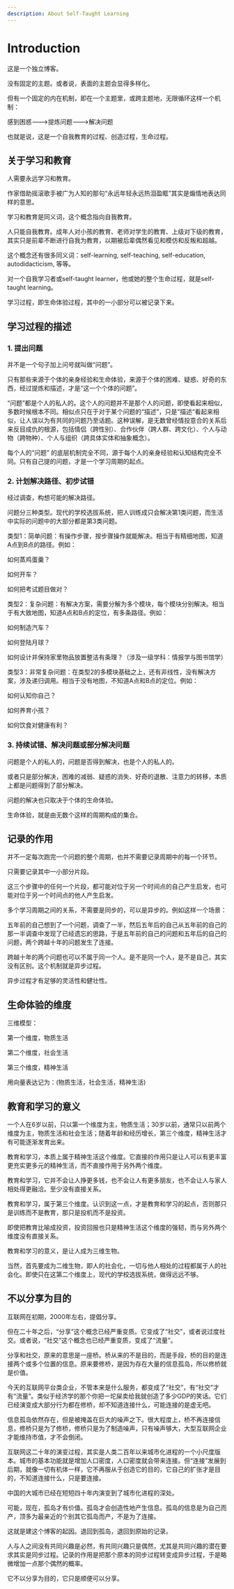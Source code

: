 ```yaml
---
description: About Self-Taught Learning
---
```


# Introduction

这是一个独立博客。

没有固定的主题。或者说，表面的主题会显得多样化。

但有一个固定的内在机制，即在一个主题里，或跨主题地，无限循环这样一个机制：

感到困惑---&gt;提炼问题---&gt;解决问题

也就是说，这是一个自我教育的过程、创造过程，生命过程。



## 关于学习和教育

人需要永远学习和教育。

作家借助摇滚歌手被广为人知的那句“永远年轻永远热泪盈眶”其实是煽情地表达同样的意思。

学习和教育是同义词，这个概念指向自我教育。

人只能自我教育。成年人对小孩的教育、老师对学生的教育、上级对下级的教育，其实只是前辈不断进行自我为教育，以期被后辈偶然看见和模仿和反叛和超越。

这个概念还有很多同义词：self-learning, self-teaching, self-education, autodidacticism, 等等。

对一个自我学习者或self-taught learner，他或她的整个生命过程，就是self-taught learning。

学习过程，即生命体验过程，其中的一小部分可以被记录下来。

## **学习过程的描述**

### 1. 提出问题

并不是一个句子加上问号就叫做“问题”。

只有那些来源于个体的亲身经验和生命体验，来源于个体的困难、疑惑、好奇的东西，经过提炼和描述，才是“这一个个体的问题”。

 “问题”都是个人的私人的。这个人的问题并不是那个人的问题，即使看起来相似，多数时候根本不同。相似点只在于对于某个问题的“描述”，只是”描述“看起来相似，让人误以为有共同的问题乃至话题。这种误解，是无数曾经情投意合的关系后来反目成仇的根源，包括情侣（跨性别）、合作伙伴（跨人群、跨文化）、个人与动物（跨物种）、个人与组织（跨具体实体和抽象概念）。

每个人的“问题” 的底层机制完全不同，源于每个人的亲身经验和认知结构完全不同。只有自己提的问题，才是一个学习周期的起点。

### 2. 计划解决路径、初步试错

经过调查，构想可能的解决路径。

问题分三种类型。现代的学校选拔系统，把人训练成只会解决第1类问题，而生活中实际的问题中的大部分都是第3类问题。

类型1：简单问题：有操作步骤，按步骤操作就能解决。相当于有精细地图，知道A点到B点的路径。例如：

如何蒸鸡蛋羹？

如何开车？

如何把考试题目做对？ 

类型2：复杂问题：有解决方案，需要分解为多个模块，每个模块分别解决。相当于有大致地图，知道A点和B点的定位，有多条路径。例如：

如何制造汽车？

如何登陆月球？ 

如何设计并保持家里物品放置整洁有条理？（涉及一级学科：情报学与图书馆学）

类型3：非常复杂问题：在类型2的多模块基础之上，还有非线性，没有解决方案，涉及递归调用。相当于没有地图，不知道A点和B点的定位。例如：

如何认知你自己？

如何养育小孩？

如何饮食对健康有利？

### 3. 持续试错、解决问题或部分解决问题

问题是个人的私人的，问题是否得到解决，也是个人的私人的。

或者只是部分解决，困难的减弱、疑惑的消失、好奇的退散、注意力的转移，本质上都是问题得到了部分解决。

问题的解决也只取决于个体的生命体验。

生命体验，就是由无数个这样的周期构成的集合。

## **记录的作用**

并不一定每次跑完一个问题的整个周期，也并不需要记录周期中的每一个环节。

只需要记录其中一小部分片段。

这三个步骤中的任何一个片段，都可能对位于另一个时间点的自己产生启发，也可能对位于另一个时间点的他人产生启发。

多个学习周期之间的关系，不需要是同步的，可以是异步的。例如这样一个场景：

五年前的自己想到了一个问题，调查了一半，然后五年后的自己从五年前的自己的那一半调查中发现了已经遗忘的思路，于是五年前的自己的问题和五年后的自己的问题，两个跨越十年的问题发生了连接。

跨越十年的两个问题也可以不属于同一个人。是不是同一个人，是不是自己，其实没有区别。这个机制就是异步过程。

异步过程才有足够的灵活性和健壮性。

## **生命体验的维度**

三维模型：

第一个维度，物质生活

第二个维度，社会生活

第三个维度，精神生活

用向量表达记为：\(物质生活，社会生活，精神生活\)

## **教育和学习的意义**

一个人在6岁以前，只以第一个维度为主，物质生活；30岁以前，通常只以前两个维度为主，物质生活和社会生活；随着年龄和经历增长，第三个维度，精神生活才有可能逐渐发育出来。

教育和学习，本质上属于精神生活这个维度。它直接的作用只是让人可以有更丰富更充实更多元的精神生活，而不直接作用于另外两个维度。

教育和学习，它并不会让人挣更多钱，也不会让人有更多朋友，也不会让人与家人相处得更融洽。至少没有直接关系。

教育和学习，属于第三个维度。认识到这一点，才是教育和学习的起点，否则那只是训练而不是教育，那只是投机而不是投资。

即使把教育比喻成投资，投资回报也只是精神生活这个维度的强韧，而与另外两个维度没有直接关系。

教育和学习的意义，是让人成为三维生物。

当然，首先要成为二维生物，即人的社会化，一切与他人相处的过程都属于人的社会化。即使只在这第二个维度上，现代的学校选拔系统，做得远远不够。

## **不以分享为目的**

互联网在初期，2000年左右，提倡分享。

但在二十年之后，“分享”这个概念已经严重变质。它变成了“社交”，或者说过度社交。或者说，“社交”这个概念也已经严重变质，变成了“流量”。

分享和社交，原来的意思是一座桥。桥从来的不是目的，而是手段，桥的目的是连接两个或多个位置的信息。原来要修桥，是因为存在大量的信息孤岛，所以修桥就是价值。

今天的互联网平台类企业，不管本来是什么服务，都变成了“社交”，有“社交”才有“流量”。类似于经济学的那个你把一坨屎卖给我就创造了多少GDP的笑话。它们已经演变成大部分行为都在修桥，却不知道连接什么，可能连接的是虚无吧。

信息孤岛依然存在，但是被掩盖在巨大的噪声之下。很大程度上，桥不再连接信息，修桥只是为了修桥，修桥只是为了制造噪声，只有噪声够大，大型互联网企业才能维持市值，才不会倒闭。

互联网这二十年的演变过程，其实是人类二百年以来城市化进程的一个小尺度版本。城市的基本功能就是增加人口密度，人口密度就会带来连接。但“连接”发展到后期，就像一切有机体一样，它不再服从于创造它的目的，它自己的扩张才是目的，不知道连接什么，只是要连接。

中国的大城市已经在短短四十年内演变到了城市化进程的深处。

可能，现在，孤岛才有价值。孤岛才会创造性地产生信息。孤岛的信息是为自己而产，顶多为最亲近的个别其它孤岛而产，不是为了连接。

这就是建这个博客的起因。退回到孤岛，退回到原始的记录。

人与人之间没有共同兴趣是必然，有共同兴趣只是偶然，尤其是共同兴趣的潜在要求其实是同步过程。记录的作用是把那个原本的同步过程转变成异步过程，于是略微增加一点那个偶然的概率。

它不以分享为目的，它只是顺便可以分享。





